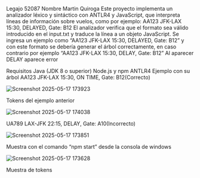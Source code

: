 Legajo 52087
Nombre Martin Quiroga
Este proyecto implementa un analizador léxico y sintáctico con ANTLR4 y JavaScript, que interpreta líneas de información sobre vuelos, como por ejemplo: AA123 JFK-LAX 15:30, DELAYED, Gate: B12
El analizador verifica que el formato sea válido introducido en el input.txt y traduce la línea a un objeto JavaScript.
Se ingresa un ejemplo como “AA123 JFK-LAX 15:30, DELAYED, Gate: B12” y con este formato se debería generar el árbol correctamente, en caso contrario por ejemplo “AA123 JFK-LAX 15:30, DELAY, Gate: B12” Al aparecer DELAY aparece error 

Requisitos
Java (JDK 8 o superior)
Node.js y npm
ANTLR4
Ejemplo con su árbol
AA123 JFK-LAX 15:30, ON TIME, Gate: B12(Correcto)

![Screenshot 2025-05-17 173923](https://github.com/user-attachments/assets/56602bc8-0335-4267-9ef7-aac9de92bfa2)

Tokens del ejemplo anterior

![Screenshot 2025-05-17 174038](https://github.com/user-attachments/assets/d7cf0021-990b-40a7-b436-ad692383daa7)


UA789 LAX-JFK 22:15, DELAY, Gate: A10(Incorrecto)

![Screenshot 2025-05-17 173851](https://github.com/user-attachments/assets/2d392ce8-3369-4a9c-8d64-3e1666e60f90)

Muestra con el comando “npm start” desde la consola de windows 

![Screenshot 2025-05-17 173628](https://github.com/user-attachments/assets/9aaee9d1-8b6b-4843-ae23-e36fb32f170d)

Muestra de tokens
